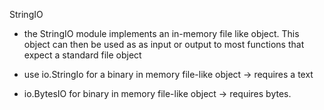 StringIO 
 - the StringIO module implements an in-memory file like object. This object can then be used as as input or output to most functions that 
   expect a standard file object
 - use io.StringIo for a binary in memory file-like object -> requires a text

 - io.BytesIO for binary in memory file-like object -> requires bytes.